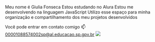Meu nome é Giulia Fonseca
Estou estudando no Alura
Estou me desenvolvendo na linguagem JavaScript
Utilizo esse espaço para minha organização e compartilhamento dos meu projetos desenvolvidos

Você pode entrar em contato comigo 📫
00001088574002sp@al.educacao.sp.gpv.br
![](https://i.pinimg.com/originals/d0/1f/82/d01f82998f3bdb23176fb2269a266aed.gif)

